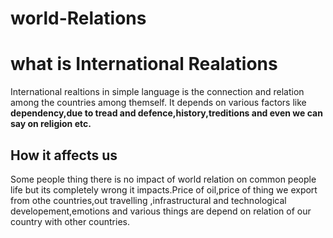 # world-Relations
<!DOCTYPE html>
<html>
  <head>
    <title>International Relations</title>
    
  </head>
  <body>
  <h1>what is International Realations</h1>
    <p>International realtions in simple language is the connection and relation among the countries among themself.
    It depends on various factors like <B>dependency,due to tread and defence,history,treditions and even we can say on religion etc.</B></p>
  <h2>How it affects us</h2>
      <p>Some people thing there is no impact of world relation on  common people life but its completely wrong it impacts.Price of oil,price of thing we export from othe countries,out travelling ,infrastructural and technological developement,emotions and various things are depend on relation of our country with other countries.</p>
      
    
  </body>
</html>
